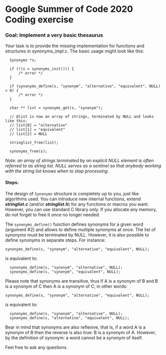 Google Summer of Code 2020 Coding exercise
==========================================

### Goal: Implement a very basic thesaurus 

Your task is to provide the missing implementation for functions and structures
in synonyms_impl.c. The basic usage might look like this:

```
  Synonyms *s;

  if (!(s = synonyms_init())) {
      /* error */
  }

  if (synonyms_define(s, "synonym", "alternative", "equivalent", NULL) < 0) {
      /* error */
  }

  char ** list = synonyms_get(s, "synonym");

  // @list is now an array of strings, terminated by NULL and looks like this:
  // list[0] = "alternative"
  // list[1] = "equivalent"
  // list[2] = NULL

  stringlist_free(list);

  synonyms_free(s);
```

_Note: an array of strings terminated by an explicit NULL element is often
referred to as string list. NULL serves as a sentinel so that anybody working
with the string list knows when to stop processing._

#### Steps:
The design of `Synonyms` structure is completely up to you, just like algorithms
used. You can introduce new internal functions, extend **_stringlist.c_** (and/or
**_stringlist.h_**) for any functions or macros you want. However, you can use
standard C library only. If you allocate any memory, do not forget to free it
once no longer needed.

The `synonyms_define()` function defines synonyms for a given word (argument #2)
and allows to define multiple synonyms at once. The list of synonyms must be
terminated by NULL. However, it is also possible to define synonyms in separate
steps. For instance:

  `synonyms_define(s, "synonym", "alternative", "equivalent", NULL);`

is equivalent to:
```
  synonyms_define(s, "synonym", "alternative", NULL);
  synonyms_define(s, "synonym", "equivalent", NULL);
```
Please note that synonyms are transitive, thus if A is a synonym of B and B is a
synonym of C then A is a synonym of C, in other words:

  `synonyms_define(s, "synonym", "alternative", "equivalent", NULL);`

is equivalent to:
```
  synonyms_define(s, "synonym", "alternative", NULL);
  synonyms_define(s, "alternative", "equivalent", NULL);
```
Bear in mind that synonyms are also reflexive, that is, if a word A is a
synonym of B then the reverse is also true: B is a synonym of A. However, by
the definition of synonym: a word cannot be a synonym of itself.

Feel free to ask any questions.
